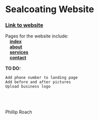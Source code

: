 # Sealcoating Website
### [Link to website](https://roachboisss.github.io/sealcoating)
Pages for the website include:<br/>
&ensp;&ensp;[**index**](https://roachboisss.github.io/sealcoating/index.html)<br/>
&ensp;&ensp;[**about**](https://roachboisss.github.io/sealcoating/about.html)<br/>
&ensp;&ensp;[**services**](https://roachboisss.github.io/sealcoating/services.html)<br/>
&ensp;&ensp;[**contact**](https://roachboisss.github.io/sealcoating/contact.html)<br/><br/>
**TO DO:**
```
Add phone number to landing page
Add before and after pictures
Upload business logo
```
<br/><br/><br/>Phillip Roach
